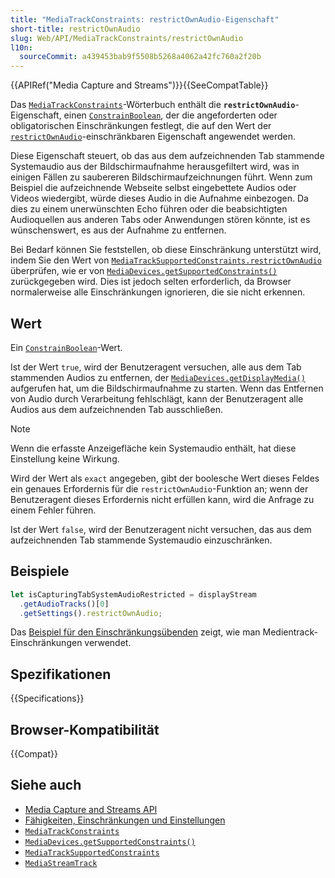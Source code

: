 ```yaml
---
title: "MediaTrackConstraints: restrictOwnAudio-Eigenschaft"
short-title: restrictOwnAudio
slug: Web/API/MediaTrackConstraints/restrictOwnAudio
l10n:
  sourceCommit: a439453bab9f5508b5268a4062a42fc760a2f20b
---
```


{{APIRef("Media Capture and Streams")}}{{SeeCompatTable}}

Das [`MediaTrackConstraints`](/de/docs/Web/API/MediaTrackConstraints)-Wörterbuch enthält die **`restrictOwnAudio`**-Eigenschaft, einen [`ConstrainBoolean`](/de/docs/Web/API/MediaTrackConstraints#constrainboolean), der die angeforderten oder obligatorischen Einschränkungen festlegt, die auf den Wert der [`restrictOwnAudio`](/de/docs/Web/API/MediaTrackSettings/restrictOwnAudio)-einschränkbaren Eigenschaft angewendet werden.

Diese Eigenschaft steuert, ob das aus dem aufzeichnenden Tab stammende Systemaudio aus der Bildschirmaufnahme herausgefiltert wird, was in einigen Fällen zu saubereren Bildschirmaufzeichnungen führt. Wenn zum Beispiel die aufzeichnende Webseite selbst eingebettete Audios oder Videos wiedergibt, würde dieses Audio in die Aufnahme einbezogen. Da dies zu einem unerwünschten Echo führen oder die beabsichtigten Audioquellen aus anderen Tabs oder Anwendungen stören könnte, ist es wünschenswert, es aus der Aufnahme zu entfernen.

Bei Bedarf können Sie feststellen, ob diese Einschränkung unterstützt wird, indem Sie den Wert von [`MediaTrackSupportedConstraints.restrictOwnAudio`](/de/docs/Web/API/MediaTrackSupportedConstraints/restrictOwnAudio) überprüfen, wie er von [`MediaDevices.getSupportedConstraints()`](/de/docs/Web/API/MediaDevices/getSupportedConstraints) zurückgegeben wird. Dies ist jedoch selten erforderlich, da Browser normalerweise alle Einschränkungen ignorieren, die sie nicht erkennen.

## Wert

Ein [`ConstrainBoolean`](/de/docs/Web/API/MediaTrackConstraints#constrainboolean)-Wert.

Ist der Wert `true`, wird der Benutzeragent versuchen, alle aus dem Tab stammenden Audios zu entfernen, der [`MediaDevices.getDisplayMedia()`](/de/docs/Web/API/MediaDevices/getDisplayMedia) aufgerufen hat, um die Bildschirmaufnahme zu starten. Wenn das Entfernen von Audio durch Verarbeitung fehlschlägt, kann der Benutzeragent alle Audios aus dem aufzeichnenden Tab ausschließen.

> [!NOTE]
> Wenn die erfasste Anzeigefläche kein Systemaudio enthält, hat diese Einstellung keine Wirkung.

Wird der Wert als `exact` angegeben, gibt der boolesche Wert dieses Feldes ein genaues Erfordernis für die `restrictOwnAudio`-Funktion an; wenn der Benutzeragent dieses Erfordernis nicht erfüllen kann, wird die Anfrage zu einem Fehler führen.

Ist der Wert `false`, wird der Benutzeragent nicht versuchen, das aus dem aufzeichnenden Tab stammende Systemaudio einzuschränken.

## Beispiele

```js
let isCapturingTabSystemAudioRestricted = displayStream
  .getAudioTracks()[0]
  .getSettings().restrictOwnAudio;
```

Das [Beispiel für den Einschränkungsübenden](/de/docs/Web/API/Media_Capture_and_Streams_API/Constraints#example_constraint_exerciser) zeigt, wie man Medientrack-Einschränkungen verwendet.

## Spezifikationen

{{Specifications}}

## Browser-Kompatibilität

{{Compat}}

## Siehe auch

- [Media Capture and Streams API](/de/docs/Web/API/Media_Capture_and_Streams_API)
- [Fähigkeiten, Einschränkungen und Einstellungen](/de/docs/Web/API/Media_Capture_and_Streams_API/Constraints)
- [`MediaTrackConstraints`](/de/docs/Web/API/MediaTrackConstraints)
- [`MediaDevices.getSupportedConstraints()`](/de/docs/Web/API/MediaDevices/getSupportedConstraints)
- [`MediaTrackSupportedConstraints`](/de/docs/Web/API/MediaTrackSupportedConstraints)
- [`MediaStreamTrack`](/de/docs/Web/API/MediaStreamTrack)
